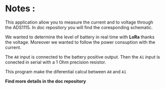 # Notes :
This application allow you to measure the current and to voltage through the ADS1115. In doc repository you will find the coresponding schematic.  

We wanted to determine the level of battery in real time with **LoRa** thanks the voltage. Moreover we wanted to follow the power consuption with the current.  


The `A0` input is connected to the battery positive output. Then the `A1` input is conected in serial with a 1 Ohm precision resistor.  

This program make the diferential calcul between `A0` and `A1`  

**Find more details in the doc repository**

